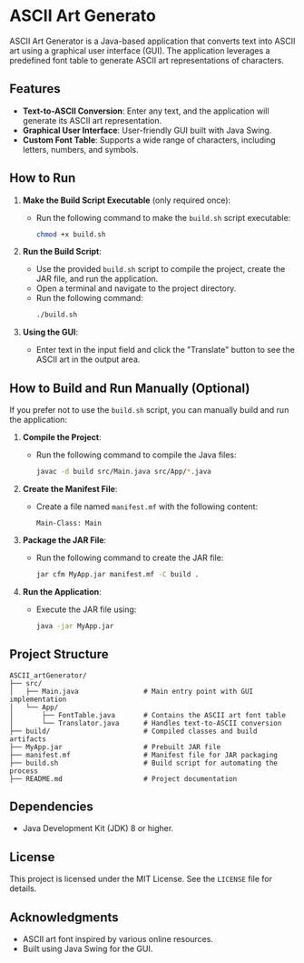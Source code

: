 # ASCII Art Generato
ASCII Art Generator is a Java-based application that converts text into ASCII art using a graphical user interface (GUI). The application leverages a predefined font table to generate ASCII art representations of characters.

## Features
- **Text-to-ASCII Conversion**: Enter any text, and the application will generate its ASCII art representation.
- **Graphical User Interface**: User-friendly GUI built with Java Swing.
- **Custom Font Table**: Supports a wide range of characters, including letters, numbers, and symbols.

## How to Run

1. **Make the Build Script Executable** (only required once):
   - Run the following command to make the `build.sh` script executable:
     ```sh
     chmod +x build.sh
     ```

2. **Run the Build Script**:
   - Use the provided `build.sh` script to compile the project, create the JAR file, and run the application.
   - Open a terminal and navigate to the project directory.
   - Run the following command:
     ```sh
     ./build.sh
     ```

3. **Using the GUI**:
   - Enter text in the input field and click the "Translate" button to see the ASCII art in the output area.

## How to Build and Run Manually (Optional)

If you prefer not to use the `build.sh` script, you can manually build and run the application:

1. **Compile the Project**:
   - Run the following command to compile the Java files:
     ```sh
     javac -d build src/Main.java src/App/*.java
     ```

2. **Create the Manifest File**:
   - Create a file named `manifest.mf` with the following content:
     ```
     Main-Class: Main
     ```

3. **Package the JAR File**:
   - Run the following command to create the JAR file:
     ```sh
     jar cfm MyApp.jar manifest.mf -C build .
     ```

4. **Run the Application**:
   - Execute the JAR file using:
     ```sh
     java -jar MyApp.jar
     ```

## Project Structure

```
ASCII_artGenerator/
├── src/
│   ├── Main.java                # Main entry point with GUI implementation
│   └── App/
│       ├── FontTable.java       # Contains the ASCII art font table
│       └── Translator.java      # Handles text-to-ASCII conversion
├── build/                       # Compiled classes and build artifacts
├── MyApp.jar                    # Prebuilt JAR file
├── manifest.mf                  # Manifest file for JAR packaging
├── build.sh                     # Build script for automating the process
├── README.md                    # Project documentation
```

## Dependencies
- Java Development Kit (JDK) 8 or higher.

## License
This project is licensed under the MIT License. See the `LICENSE` file for details.

## Acknowledgments
- ASCII art font inspired by various online resources.
- Built using Java Swing for the GUI.
